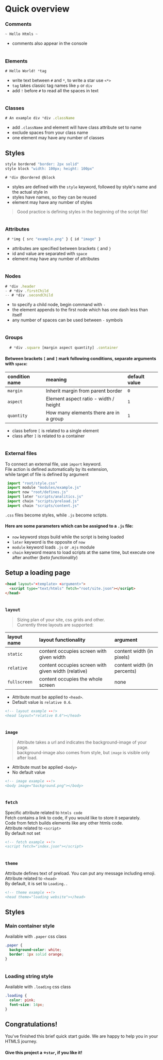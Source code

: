 # Quick overview
### Comments
```javascript
~ Hello Htmls ~
```
- comments also appear in the console
#
### Elements
```css
# Hello World! *tag
```
* write text between `#` and `*`, to write a star use `<*>`
* `tag` takes classic tag names like `p` or `div`
* add `!` before `#` to read all the spaces in text
#
### Classes
```javascript
# An example div *div .className
```
* add `.className` and element will have class attribute set to name
* exclude spaces from your class name
* one element may have any number of classes

## Styles
```javascript
style bordered "border: 2px solid"
style block "width: 100px; height: 100px"
```
```javascript
# *div @bordered @block
```
* styles are defined with the `style` keyword, followed by style's name and the actual style in 
* styles have names, so they can be reused
* element may have any number of styles
> Good practice is defining styles in the beginning of the script file!
#   
### Attributes 
```javascript
 # *img { src "example.png" } { id "image" }
```
* attributes are specified between brackets `{` and `}` 
* id and value are separated with `space` 
* element may have any number of attributes 
#
### Nodes
```javascript
# *div .header
- # *div .firstChild
-- # *div .secondChild
```
* to specify a child node, begin command with `-` 
* the element appends to the first node which has one dash less than itself
* any number of spaces can be used between `-` symbols
#
### Groups
```javascript
  # *div .square [margin aspect quantity] .container
```
#### Between brackets `[` and `]` mark following conditions, separate arguments with `space`:
|condition name|meaning|default value|
|:-------------|:------|:------------|
|`margin`|Inherit margin from parent border|`0`|
|`aspect`|Element aspect ratio - width / height|`1`|
|`quantity`|How many elements there are in a group|`1`|

* class before `[` is related to a single element
* class after `]` is related to a container
#
### External files
To connect an external file, use `import` keyword. <br>
File action is defined automatically by its extension, <br>
while target of file is defined by argument <br>

```javascript
 import "root/style.css"
 import module "modules/example.js"
 import now "root/defines.js"
 import later "scripts/analitics.js"
 import chain "scripts/preload.js"
 import chain "scripts/content.js"
```
`.css` files become styles, while `.js` become sctipts. 
#### Here are some parameters which can be assigned to a `.js` file:
* `now` keyword stops build while the script is being loaded
* `later` keyword is the opposite of `now`
* `module` keyword loads `.js` or `.mjs` module
* `chain` keyword means to load scripts at the same time, but execute one after another (*beta functionality*)

## Setup a loading page
```HTML
<head layout="<template> <argument>">
  <script type="text/htmls" fetch="root/site.json"></script>
</head>
```
#
### `layout`
>Sizing plan of your site, css grids and other. <br>
>Currently three layouts are supported:

|layout name|layout functionality|argument|
|:----------|:-------------------|:-------|
|`static`|content occupies screen with given width|content width (in pixels)|
|`relative`|content occupies screen with given width (relative)|content width (in percents)|
|`fullscreen`|content occupies the whole screen|none|

 * Attribute must be applied to `<head>`. <br>
 * Default value is `relative 0.6`.
 ```html
<!-- layout example --!>
<head layout="relative 0.6"></head>
```
#
### `image`
>Attribute takes a url and indicates the background-image of your page. <br>
>background-image also comes from style, but `image` is visible only after load. <br>
* Attribute must be applied `<body>` <br>
* No default value <br>
 ```html
<!-- image example --!>
<body image="background.png"></body>
```
#
### `fetch`
Specific attribute related to `htmls code` <br>
Fetch contains a link to code, if you would like to store it separately. <br>
Code from fetch builds elements like any other htmls code. <br>
Attribute related to `<script>` <br>
By default not set <br>
 ```html
<!-- fetch example --!>
<script fetch="index.json"></script>
```
#
### `theme`
Attribute defines text of preload. You can put any message including emoji. <br>
Attribute related to `<head>` <br>
By default, it is set to `Loading..` <br>
 ```html
<!-- theme example --!>
<head theme="loading website"></head>
```

## Styles
### Main container style
Available with `.paper` css class
```css
.paper {
  background-color: white;
  border: 1px solid orange;
}
```
#
### Loading string style 
Available with `.loading` css class
```css
.loading {
  color: pink;
  font-size: 14px;
}
```

## Congratulations!
You've finished this brief quick start guide. We are happy to help you in your HTMLS journey. <br>
#### Give this project a ⭐`star`, if you like it!

